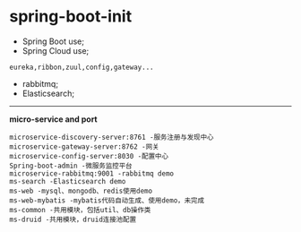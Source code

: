 # **spring-boot-init**

 - Spring Boot use;
 - Spring Cloud use;
 

```
eureka,ribbon,zuul,config,gateway...
```

 - rabbitmq;
 - Elasticsearch;


----------
**micro-service and port**

```
microservice-discovery-server:8761 -服务注册与发现中心
microservice-gateway-server:8762 -网关
microservice-config-server:8030 -配置中心
Spring-boot-admin -微服务监控平台
microservice-rabbitmq:9001 -rabbitmq demo
ms-search -Elasticsearch demo
ms-web -mysql、mongodb、redis使用demo
ms-web-mybatis -mybatis代码自动生成、使用demo，未完成
ms-common -共用模块，包括util、db操作类
ms-druid -共用模块，druid连接池配置

```
